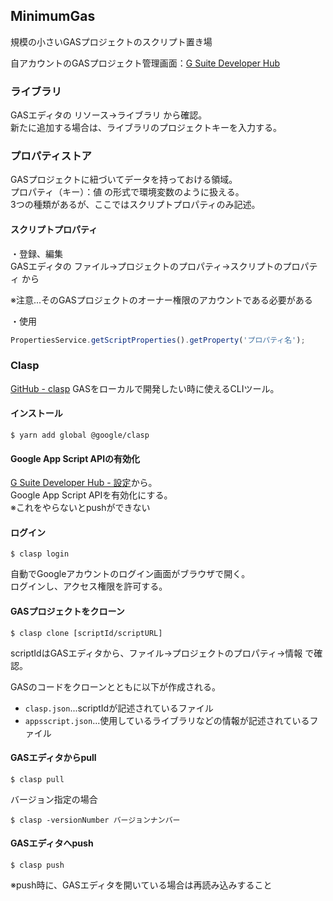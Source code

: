 ## MinimumGas
規模の小さいGASプロジェクトのスクリプト置き場

自アカウントのGASプロジェクト管理画面：[G Suite Developer Hub](https://script.google.com/home)

### ライブラリ
GASエディタの リソース→ライブラリ から確認。  
新たに追加する場合は、ライブラリのプロジェクトキーを入力する。

### プロパティストア
GASプロジェクトに紐づいてデータを持っておける領域。  
プロパティ（キー）：値 の形式で環境変数のように扱える。  
3つの種類があるが、ここではスクリプトプロパティのみ記述。

#### スクリプトプロパティ
・登録、編集  
GASエディタの ファイル→プロジェクトのプロパティ→スクリプトのプロパティ から

※注意...そのGASプロジェクトのオーナー権限のアカウントである必要がある

・使用  
```js
PropertiesService.getScriptProperties().getProperty('プロパティ名');
```

### Clasp
[GitHub - clasp](https://github.com/google/clasp)
GASをローカルで開発したい時に使えるCLIツール。

#### インストール
```
$ yarn add global @google/clasp
```

#### Google App Script APIの有効化
[G Suite Developer Hub - 設定](https://script.google.com/home/usersettings)から。  
Google App Script APIを有効化にする。  
※これをやらないとpushができない

#### ログイン
```
$ clasp login
```
自動でGoogleアカウントのログイン画面がブラウザで開く。  
ログインし、アクセス権限を許可する。

#### GASプロジェクトをクローン
```
$ clasp clone [scriptId/scriptURL]
```
scriptIdはGASエディタから、ファイル→プロジェクトのプロパティ→情報 で確認。

GASのコードをクローンとともに以下が作成される。
- `clasp.json`...scriptIdが記述されているファイル
- `appsscript.json`...使用しているライブラリなどの情報が記述されているファイル

#### GASエディタからpull
```
$ clasp pull
```

バージョン指定の場合
```
$ clasp -versionNumber バージョンナンバー
```

#### GASエディタへpush
```
$ clasp push
```
※push時に、GASエディタを開いている場合は再読み込みすること

